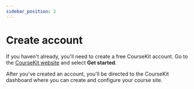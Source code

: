 ```yaml
---
sidebar_position: 2
---
```


# Create account


If you haven't already, you'll need to create a free CourseKit account. Go to the [CourseKit website](https://coursekit.dev) and select **Get started**.

After you've created an account, you'll be directed to the CourseKit dashboard where you can create and configure your course site.
